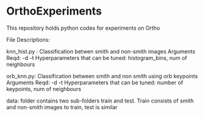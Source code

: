 # OrthoExperiments
This repository holds python codes for experiments on Ortho

File Descriptions:

knn_hist.py : Classification betwen smith and non-smith images
              Arguments Reqd: -d <path to train data> -t <path to test data>
              Hyperparameters that can be tuned: histogram_bins, num of neighbours
  
orb_knn.py: Classification between smith and non smith using orb keypoints
              Arguments Reqd: -d <path to train data> -t <path to test data>
              Hyperparameters that can be tuned: number of keypoints, num of neighbours
  
  
data: folder contains two sub-folders train and test. Train consists of smith and non-smith images to train, test is similar
